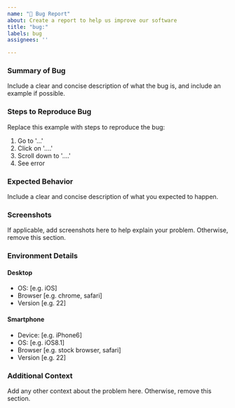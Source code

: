 ```yaml
---
name: "🐛 Bug Report"
about: Create a report to help us improve our software
title: "bug:"
labels: bug
assignees: ''

---
```


### Summary of Bug

Include a clear and concise description of what the bug is, and include an example if possible.

### Steps to Reproduce Bug

Replace this example with steps to reproduce the bug:

1. Go to '...'
2. Click on '....'
3. Scroll down to '....'
4. See error

### Expected Behavior

Include a clear and concise description of what you expected to happen.

### Screenshots

If applicable, add screenshots here to help explain your problem. Otherwise, remove this section.

### Environment Details

#### Desktop

- OS: [e.g. iOS]
- Browser [e.g. chrome, safari]
- Version [e.g. 22]

#### Smartphone
 
- Device: [e.g. iPhone6]
- OS: [e.g. iOS8.1]
- Browser [e.g. stock browser, safari]
- Version [e.g. 22]

### Additional Context

Add any other context about the problem here. Otherwise, remove this section.
